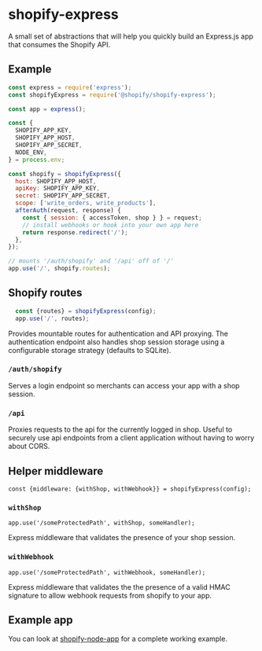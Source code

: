# shopify-express

A small set of abstractions that will help you quickly build an Express.js app that consumes the Shopify API.

## Example

```javascript
const express = require('express');
const shopifyExpress = require('@shopify/shopify-express');

const app = express();

const {
  SHOPIFY_APP_KEY,
  SHOPIFY_APP_HOST,
  SHOPIFY_APP_SECRET,
  NODE_ENV,
} = process.env;

const shopify = shopifyExpress({
  host: SHOPIFY_APP_HOST,
  apiKey: SHOPIFY_APP_KEY,
  secret: SHOPIFY_APP_SECRET,
  scope: ['write_orders, write_products'],
  afterAuth(request, response) {
    const { session: { accessToken, shop } } = request;
    // install webhooks or hook into your own app here
    return response.redirect('/');
  },
});

// mounts '/auth/shopify' and '/api' off of '/'
app.use('/', shopify.routes);
```

## Shopify routes

```javascript
  const {routes} = shopifyExpress(config);
  app.use('/', routes);
```

Provides mountable routes for authentication and API proxying. The authentication endpoint also handles shop session storage using a configurable storage strategy (defaults to SQLite).

### `/auth/shopify`

Serves a login endpoint so merchants can access your app with a shop session.

### `/api`

Proxies requests to the api for the currently logged in shop. Useful to securely use api
endpoints from a client application without having to worry about CORS.

## Helper middleware

`const {middleware: {withShop, withWebhook}} = shopifyExpress(config);`

### `withShop`

`app.use('/someProtectedPath', withShop, someHandler);`

Express middleware that validates the presence of your shop session.

### `withWebhook`

`app.use('/someProtectedPath', withWebhook, someHandler);`

Express middleware that validates the the presence of a valid HMAC signature to allow webhook requests from shopify to your app.

## Example app

You can look at [shopify-node-app](https://github.com/shopify/shopify-node-app) for a complete working example.
